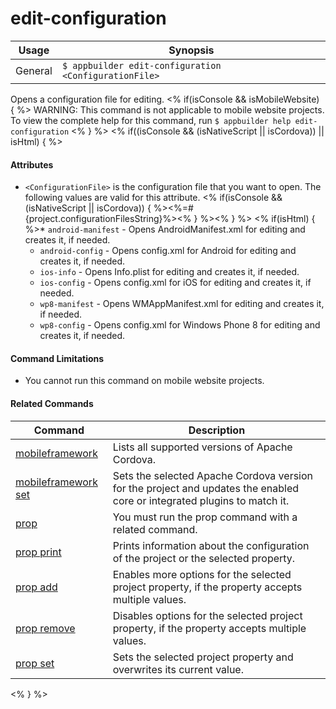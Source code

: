 edit-configuration
==========

Usage | Synopsis
------|-------
General | `$ appbuilder edit-configuration <ConfigurationFile>`

Opens a configuration file for editing.
<% if(isConsole && isMobileWebsite) { %>
WARNING: This command is not applicable to mobile website projects. To view the complete help for this command, run `$ appbuilder help edit-configuration`
<% } %>
<% if((isConsole && (isNativeScript || isCordova)) || isHtml) { %>
#### Attributes
* `<ConfigurationFile>` is the configuration file that you want to open. The following values are valid for this attribute.
<% if(isConsole && (isNativeScript || isCordova)) { %><%=#{project.configurationFilesString}%><% } %><% } %>	<% if(isHtml) { %>* `android-manifest` - Opens AndroidManifest.xml for editing and creates it, if needed.
    * `android-config` - Opens config.xml for Android for editing and creates it, if needed.
    * `ios-info` - Opens Info.plist for editing and creates it, if needed.
    * `ios-config` - Opens config.xml for iOS for editing and creates it, if needed.
    * `wp8-manifest` - Opens WMAppManifest.xml for editing and creates it, if needed.
    * `wp8-config` - Opens config.xml for Windows Phone 8 for editing and creates it, if needed.

#### Command Limitations

* You cannot run this command on mobile website projects.

#### Related Commands

Command | Description
----------|----------
[mobileframework](mobileframework.html) | Lists all supported versions of Apache Cordova.
[mobileframework set](mobileframework-set.html) | Sets the selected Apache Cordova version for the project and updates the enabled core or integrated plugins to match it.
[prop](prop.html) | You must run the prop command with a related command.
[prop print](prop-print.html) | Prints information about the configuration of the project or the selected property.
[prop add](prop-add.html) | Enables more options for the selected project property, if the property accepts multiple values.
[prop remove](prop-remove.html) | Disables options for the selected project property, if the property accepts multiple values.
[prop set](prop-set.html) | Sets the selected project property and overwrites its current value.
<% } %>
